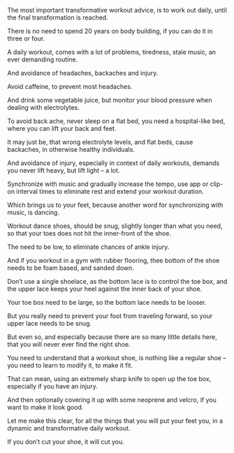 The most important transformative workout advice,
is to work out daily, until the final transformation is reached.

There is no need to spend 20 years on body building,
if you can do it in three or four.

A daily workout, comes with a lot of problems,
tiredness, stale music, an ever demanding routine.

And avoidance of headaches,
backaches and injury.

Avoid caffeine,
to prevent most headaches.

And drink some vegetable juice,
but monitor your blood pressure when dealing with electrolytes.

To avoid back ache, never sleep on a flat bed,
you need a hospital-like bed, where you can lift your back and feet.

It may just be, that wrong electrolyte levels, and flat beds,
cause backaches, in otherwise healthy individuals.

And avoidance of injury, especially in context of daily workouts,
demands you never lift heavy, but lift light – a lot.

Synchronize with music and gradually increase the tempo,
use app or clip-on interval times to eliminate rest and extend your workout duration.

Which brings us to your feet, because another word for synchronizing with music,
is dancing.

Workout dance shoes, should be snug, slightly longer than what you need,
so that your toes does not hit the inner-front of the shoe.

The need to be low,
to eliminate chances of ankle injury.

And if you workout in a gym with rubber flooring,
thee bottom of the shoe needs to be foam based, and sanded down.

Don’t use a single shoelace, as the bottom lace is to control the toe box,
and the upper lace keeps your heel against the inner back of your shoe.

Your toe box need to be large,
so the bottom lace needs to be looser.

But you really need to prevent your foot from traveling forward,
so your upper lace needs to be snug.

But even so, and especially because there are so many little details here,
that you will never ever find the right shoe.

You need to understand that a workout shoe,
is nothing like a regular shoe – you need to learn to modify it, to make it fit.

That can mean, using an extremely sharp knife to open up the toe box,
especially if you have an injury.

And then optionally covering it up with some neoprene and velcro,
if you want to make it look good.

Let me make this clear, for all the things that you will put your feet you,
in a dynamic and transformative daily workout.

If you don’t cut your shoe,
it will cut you.
